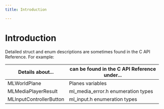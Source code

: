 ```yaml
---
title: Introduction

---
```


# Introduction






Detailed struct and enum descriptions are sometimes found in the C API Reference. For example:


| Details about...  | can be found in the C API Reference under...   |
|  -------- | -------- |
|  MLWorldPlane  |  Planes  variables  |
|  MLMediaPlayerResult  |  ml&#95;media&#95;error.h  enumeration types  |
|  MLInputControllerButton  |  ml&#95;input.h  enumeration types  |



